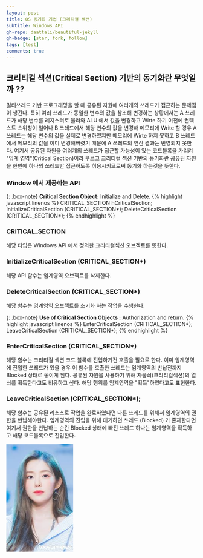 ```yaml
---
layout: post
title: OS 동기화 기법 (크리티컬 섹션)
subtitle: Windows API 
gh-repo: daattali/beautiful-jekyll
gh-badge: [star, fork, follow]
tags: [test]
comments: true
---
```


## 크리티컬 섹션(Critical Section) 기반의 동기화란 무엇일까 ??
  멀티쓰레드 기반 프로그래밍을 할 때 공유된 자원에 여러개의 쓰레드가 접근하는 문제점이 생긴다.
  특히 여러 쓰레드가 동일한 변수의 값을 참조해 변경하는 상황에서는 A 쓰레드가 해당 변수를 레지스터로 불러와
  ALU 에서 값을 변경하고 Wirte 하기 이전에 컨텍스트 스위칭이 일어나 B 쓰레드에서 해당 변수의 값을 변경해 메모리에 Write 할 경우
  A 쓰레드는 해당 변수의 값을 실제로 변경하였지만 메모리에 Wirte 하지 못하고 B 쓰레드에서 메모리의 값을 이미 변경해버렸기 때문에 A 쓰레드의 연산 결과는 반영되지 못한다.
  여기서 공유된 자원을 여러개의 쓰레드가 접근할 가능성이 있는 코드블록을 가리켜 "임계 영역"(Critical Section)이라 부르고
  크리티컬 섹션 기반의 동기화란 공유된 자원을 한번에 하나의 쓰레드만 접근하도록 허용시키므로써 동기화 하는것을 뜻한다.
  
### Window 에서 제공하는 API

{: .box-note}
**Critical Section Object:** Initialize and Delete.
{% highlight javascript linenos %}
CRITICAL_SECTION hCriticalSection;
InitializeCriticalSection (CRITICAL_SECTION*);
DeleteCriticalSection (CRITICAL_SECTION*);
{% endhighlight %}
### CRITICAL_SECTION  
해당 타입은 Windows API 에서 정의한 크리티컬섹션 오브젝트를 뜻한다. 
### InitializeCriticalSection (CRITICAL_SECTION*) 
해당 API 함수는 임계영역 오브젝트를 삭제한다.
### DeleteCriticalSection (CRITICAL_SECTION*)
해당 함수는 임계영역 오브젝트를 초기화 하는 작업을 수행한다.

{: .box-note}
**Use of Critical Section Objects :** Authorization and return.
{% highlight javascript linenos %}
EnterCriticalSection (CRITICAL_SECTION*);
LeaveCriticalSection (CRITICAL_SECTION*);
{% endhighlight %}

### EnterCriticalSection  (CRITICAL_SECTION*)
 해당 함수는 크리티컬 섹션 코드 블록에 진입하기전 호출을 필요로 한다.
 이미 임계영역에 진입한 쓰레드가 있을 경우 이 함수를 호출한 쓰레드는 임계영역의 반납전까지 Blocked 상태로 놓이게 된다.
 공유된 자원을 사용하기 위해 자물쇠(크리티컬섹션)의 열쇠를 획득한다고도 비유하고 싶다.
 해당 행위를 임계영역을 "획득"하였다고도 표현한다.

### LeaveCriticalSection (CRITICAL_SECTION*);
 해당 함수는 공유된 리소스로 작업을 완료하였다면 다른 쓰레드를 위해서 임계영역의 권한을 반납해야한다.
 임계영역의 진입을 위해 대기하던 쓰레드 (Blocked) 가 존재한다면 여기서 권한을 반납하는 순간
 Blocked 상태에 빠진 쓰레드 하나는 임계영역을 획득하고 해당 코드블록으로 진입한다.
 
 
 ![Lin](https://github.com/Aeopp/Aeopp.github.io/blob/master/assets/img/Lin.png)
 
  
  
  
  
